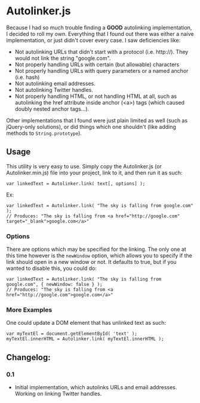 # Autolinker.js

Because I had so much trouble finding a **GOOD** autolinking implementation, I decided to roll my own. Everything that I found out there was either a naive implementation, or just didn't cover every case. I saw deficiencies like:

- Not autolinking URLs that didn't start with a protocol (i.e. http://). They would not link the string "google.com".
- Not properly handling URLs with certain (but allowable) characters
- Not properly handling URLs with query parameters or a named anchor (i.e. hash)
- Not autolinking email addresses.
- Not autolinking Twitter handles.
- Not properly handling HTML, or not handling HTML at all, such as autolinking the href attribute inside anchor (&lt;a&gt;) tags (which caused doubly nested anchor tags...). 

Other implementations that I found were just plain limited as well (such as jQuery-only solutions), or did things which one shouldn't (like adding methods to `String.prototype`).


## Usage

This utility is very easy to use. Simply copy the Autolinker.js (or Autolinker.min.js) file into your project, link to it, and then run it as such:

	var linkedText = Autolinker.link( text[, options] );
	
Ex:

	var linkedText = Autolinker.link( "The sky is falling from google.com" );
	// Produces: "The sky is falling from <a href="http://google.com" target="_blank">google.com</a>"
	
### Options
There are options which may be specified for the linking. The only one at this time however is the `newWindow` option, which allows you to specify if the link should open in a new window or not. It defaults to true, but if you wanted to disable this, you could do:

	var linkedText = Autolinker.link( "The sky is falling from google.com", { newWindow: false } );
	// Produces: "The sky is falling from <a href="http://google.com">google.com</a>"

### More Examples
One could update a DOM element that has unlinked text as such:

	var myTextEl = document.getElementById( 'text' );
	myTextEl.innerHTML = Autolinker.link( myTextEl.innerHTML );

## Changelog:

### 0.1

* Initial implementation, which autolinks URLs and email addresses. Working on linking Twitter handles.
